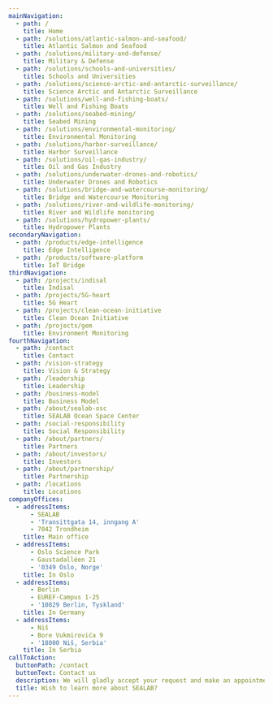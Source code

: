 ```yaml
---
mainNavigation:
  - path: /
    title: Home
  - path: /solutions/atlantic-salmon-and-seafood/
    title: Atlantic Salmon and Seafood
  - path: /solutions/military-and-defense/
    title: Military & Defense
  - path: /solutions/schools-and-universities/
    title: Schools and Universities
  - path: /solutions/science-arctic-and-antarctic-surveillance/
    title: Science Arctic and Antarctic Surveillance
  - path: /solutions/well-and-fishing-boats/
    title: Well and Fishing Boats
  - path: /solutions/seabed-mining/
    title: Seabed Mining
  - path: /solutions/environmental-monitoring/
    title: Environmental Monitoring
  - path: /solutions/harbor-surveillance/
    title: Harbor Surveillance
  - path: /solutions/oil-gas-industry/
    title: Oil and Gas Industry
  - path: /solutions/underwater-drones-and-robotics/
    title: Underwater Drones and Robotics
  - path: /solutions/bridge-and-watercourse-monitoring/
    title: Bridge and Watercourse Monitoring
  - path: /solutions/river-and-wildlife-monitoring/
    title: River and Wildlife monitoring
  - path: /solutions/hydropower-plants/
    title: Hydropower Plants
secondaryNavigation:
  - path: /products/edge-intelligence
    title: Edge Intelligence
  - path: /products/software-platform
    title: IoT Bridge
thirdNavigation:
  - path: /projects/indisal
    title: Indisal
  - path: /projects/5G-heart
    title: 5G Heart
  - path: /projects/clean-ocean-initiative
    title: Clean Ocean Initiative
  - path: /projects/gem
    title: Environment Monitoring
fourthNavigation:
  - path: /contact
    title: Contact
  - path: /vision-strategy
    title: Vision & Strategy
  - path: /leadership
    title: Leadership
  - path: /business-model
    title: Business Model
  - path: /about/sealab-osc
    title: SEALAB Ocean Space Center
  - path: /social-responsibility
    title: Social Responsibility
  - path: /about/partners/
    title: Partners
  - path: /about/investors/
    title: Investors
  - path: /about/partnership/
    title: Partnership
  - path: /locations
    title: Locations
companyOffices:
  - addressItems:
      - SEALAB
      - 'Transittgata 14, inngang A'
      - 7042 Trondheim
    title: Main office
  - addressItems:
      - Oslo Science Park
      - Gaustadalléen 21
      - '0349 Oslo, Norge'
    title: In Oslo
  - addressItems:
      - Berlin
      - EUREF-Campus 1-25
      - '10829 Berlin, Tyskland'
    title: In Germany
  - addressItems:
      - Niš
      - Bore Vukmirovića 9
      - '18000 Niš, Serbia'
    title: In Serbia
callToAction:
  buttonPath: /contact
  buttonText: Contact us
  description: We will gladly accept your request and make an appointment with you.
  title: Wish to learn more about SEALAB?
---
```


